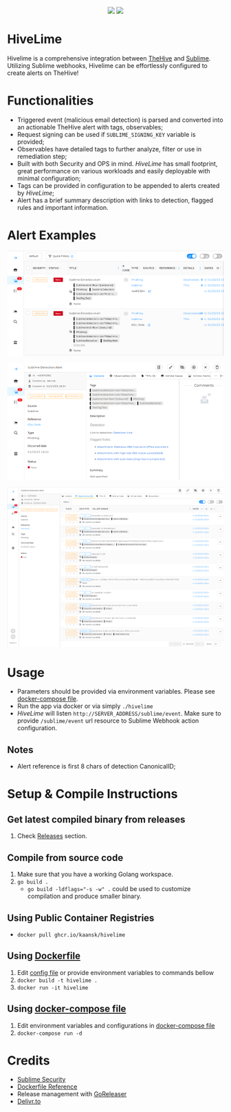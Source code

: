 <p align="center">
  <img src="https://goreportcard.com/badge/github.com/KaanSK/hivelime" />
  <img src="https://ghcr-badge.deta.dev/kaansk/hivelime/size" />
<!--   <img src="https://img.shields.io/github/downloads/kaansk/hivelime/total?color=%233ABE25&label=Release%20Downloads" /> -->
</p>

# HiveLime
Hivelime is a comprehensive integration between [TheHive](https://www.strangebee.com/thehive/) and [Sublime](https://sublimesecurity.com/). Utilizing Sublime webhooks, Hivelime can be effortlessly configured to create alerts on TheHive!

# Functionalities
* Triggered event (malicious email detection) is parsed and converted into an actionable TheHive alert with tags, observables;
* Request signing can be used if `SUBLIME_SIGNING_KEY` variable is provided;
* Observables have detailed tags to further analyze, filter or use in remediation step;
* Built with both Security and OPS in mind. _HiveLime_ has small footprint, great performance on various workloads and easily deployable with minimal configuration;
* Tags can be provided in configuration to be appended to alerts created by _HiveLime_;
* Alert has a brief summary description with links to detection, flagged rules and important information.

# Alert Examples
![Observable example](images/alerts.png)

![Observable example](images/alert_desc.png)

![Observable example](images/observables.png)


# Usage
* Parameters should be provided via environment variables. Please see [docker-compose file](docker-compose.yml).
* Run the app via docker or via simply `./hivelime`
* _HiveLime_ will listen `http://SERVER_ADDRESS/sublime/event`. Make sure to provide `/sublime/event` url resource to Sublime Webhook action configuration.

## Notes
* Alert reference is first 8 chars of detection CanonicalID;

# Setup & Compile Instructions
## Get latest compiled binary from releases
1. Check [Releases](https://github.com/KaanSK/hivelime/releases/latest)  section.

## Compile from source code
1. Make sure that you have a working Golang workspace.
2. `go build .`
    * `go build -ldflags="-s -w" .` could be used to customize compilation and produce smaller binary.

## Using Public Container Registries
* `docker pull ghcr.io/kaansk/hivelime`

## Using [Dockerfile](Dockerfile)
1. Edit [config file](conf.yaml) or provide environment variables to commands bellow
2. `docker build -t hivelime .`
3. `docker run -it hivelime`

## Using [docker-compose file](docker-compose.yml)
1. Edit environment variables and configurations in [docker-compose file](docker-compose.yml)
2. `docker-compose run -d`

# Credits
* [Sublime Security](https://sublimesecurity.com/)
* [Dockerfile Reference](https://www.cloudreach.com/en/resources/blog/cts-build-golang-dockerfiles/) 
* Release management with [GoReleaser](https://goreleaser.com)
* [Delivr.to](https://delivr.to/)
